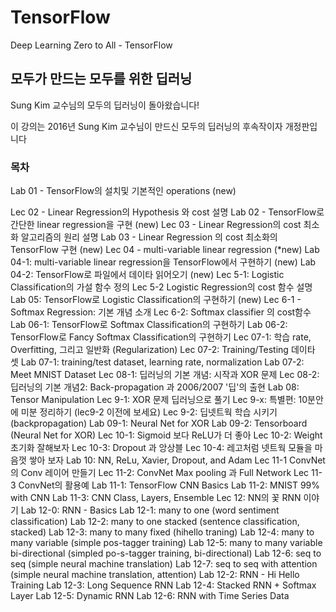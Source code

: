 # TensorFlow
Deep Learning Zero to All - TensorFlow

## 모두가 만드는 모두를 위한 딥러닝

Sung Kim 교수님의 모두의 딥러닝이 돌아왔습니다!

이 강의는 2016년 Sung Kim 교수님이 만드신 모두의 딥러닝의 후속작이자 개정판입니다

### 목차
Lab 01 - TensorFlow의 설치및 기본적인 operations (new)

Lec 02 - Linear Regression의 Hypothesis 와 cost 설명
Lab 02 - TensorFlow로 간단한 linear regression을 구현 (new)
Lec 03 - Linear Regression의 cost 최소화 알고리즘의 원리 설명
Lab 03 - Linear Regression 의 cost 최소화의 TensorFlow 구현 (new)
Lec 04 - multi-variable linear regression (*new)
Lab 04-1: multi-variable linear regression을 TensorFlow에서 구현하기 (new)
Lab 04-2: TensorFlow로 파일에서 데이타 읽어오기 (new)
Lec 5-1: Logistic Classification의 가설 함수 정의
Lec 5-2 Logistic Regression의 cost 함수 설명
Lab 05: TensorFlow로 Logistic Classification의 구현하기 (new)
Lec 6-1 - Softmax Regression: 기본 개념 소개
Lec 6-2: Softmax classifier 의 cost함수
Lab 06-1: TensorFlow로 Softmax Classification의 구현하기
Lab 06-2: TensorFlow로 Fancy Softmax Classification의 구현하기
Lec 07-1: 학습 rate, Overfitting, 그리고 일반화 (Regularization)
Lec 07-2: Training/Testing 데이타 셋
Lab 07-1: training/test dataset, learning rate, normalization
Lab 07-2: Meet MNIST Dataset
Lec 08-1: 딥러닝의 기본 개념: 시작과 XOR 문제
Lec 08-2: 딥러닝의 기본 개념2: Back-propagation 과 2006/2007 '딥'의 출현
Lab 08: Tensor Manipulation
Lec 9-1: XOR 문제 딥러닝으로 풀기
Lec 9-x: 특별편: 10분안에 미분 정리하기 (lec9-2 이전에 보세요)
Lec 9-2:  딥넷트웍 학습 시키기 (backpropagation)
Lab 09-1: Neural Net for XOR
Lab 09-2: Tensorboard (Neural Net for XOR)
Lec 10-1: Sigmoid 보다 ReLU가 더 좋아
Lec 10-2: Weight 초기화 잘해보자
Lec 10-3: Dropout 과 앙상블
Lec 10-4: 레고처럼 넷트웍 모듈을 마음껏 쌓아 보자
Lab 10: NN, ReLu, Xavier, Dropout, and Adam
Lec 11-1 ConvNet의 Conv 레이어 만들기
Lec 11-2: ConvNet Max pooling 과 Full Network
Lec 11-3 ConvNet의 활용예
Lab 11-1: TensorFlow CNN Basics
Lab 11-2: MNIST 99% with CNN
Lab 11-3: CNN Class, Layers, Ensemble
Lec 12: NN의 꽃 RNN 이야기
Lab 12-0: RNN - Basics
Lab 12-1: many to one (word sentiment classification)
Lab 12-2: many to one stacked (sentence classification, stacked)
Lab 12-3: many to many fixed (hihello traning)
Lab 12-4: many to many variable (simple pos-tagger training)
Lab 12-5: many to many variable bi-directional (simpled po-s-tagger training, bi-directional)
Lab 12-6: seq to seq (simple neural machine translation)
Lab 12-7: seq to seq with attention (simple neural machine translation, attention)
Lab 12-2: RNN - Hi Hello Training
Lab 12-3: Long Sequence RNN
Lab 12-4: Stacked RNN + Softmax Layer
Lab 12-5: Dynamic RNN
Lab 12-6: RNN with Time Series Data
